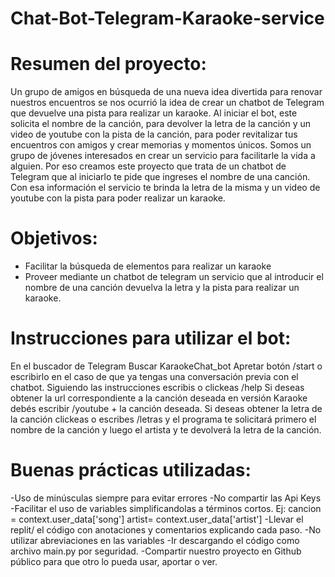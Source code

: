 # Chat-Bot-Telegram-Karaoke-service

# Resumen del proyecto:
Un grupo de amigos en búsqueda de una nueva idea divertida para renovar nuestros encuentros se nos ocurrió la idea de crear un chatbot de Telegram que devuelve una pista para realizar un karaoke. Al iniciar el bot, este solicita el nombre de la canción, para devolver la letra de la canción y un video de youtube con la pista de la canción, para poder revitalizar tus encuentros con amigos y crear memorias y momentos únicos.
Somos un grupo de jóvenes interesados en crear un servicio para facilitarle la vida a alguien. Por eso creamos este proyecto que trata de un chatbot de Telegram que al iniciarlo te pide que ingreses el nombre de una canción. Con esa información el servicio te brinda la letra de la misma y un video de youtube con la pista para poder realizar un karaoke. 

# Objetivos:
- Facilitar la búsqueda de elementos para realizar un karaoke
- Proveer mediante un chatbot de telegram un servicio que al introducir el nombre de una canción devuelva la letra y la pista para realizar un karaoke. 

# Instrucciones para utilizar el bot:
En el buscador de Telegram Buscar KaraokeChat_bot
Apretar botón /start o escribirlo en el caso de que ya tengas una conversación previa con el chatbot. 
Siguiendo las instrucciones escribis o clickeas /help
Si deseas obtener la url correspondiente a la canción deseada en versión Karaoke debés escribir /youtube + la canción deseada.
Si deseas obtener la letra de la canción clickeas o escribes /letras y el programa te solicitará primero el nombre de la canción y luego el artista y te devolverá la letra de la canción. 


# Buenas prácticas utilizadas: 
-Uso de minúsculas siempre para evitar errores 
-No compartir las Api Keys 
-Facilitar el uso de variables simplificandolas a términos cortos. Ej: 
  cancion = context.user_data['song'] 
  artist= context.user_data['artist']
-Llevar el replit/ el código con anotaciones y comentarios explicando cada paso.
-No utilizar abreviaciones en las variables
-Ir descargando el código como archivo main.py por seguridad. 
-Compartir nuestro proyecto en Github público para que otro lo pueda usar, aportar o ver. 
